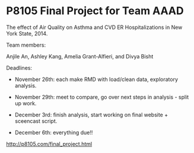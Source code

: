 # P8105 Final Project for Team AAAD

The effect of Air Quality on Asthma and CVD ER Hospitalizations in New York State, 2014.

Team members: 

Anjile An, Ashley Kang, Amelia Grant-Alfieri, and Divya Bisht


Deadlines:

* November 26th: each make RMD with load/clean data, exploratory analysis.

* November 29th: meet to compare, go over next steps in analysis - split up work. 

* December 3rd: finish analysis, start working on final website + sceencast script.

* December 6th: everything due!!

http://p8105.com/final_project.html
